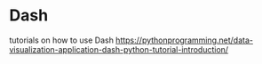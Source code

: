 # Dash
tutorials on how to use Dash
https://pythonprogramming.net/data-visualization-application-dash-python-tutorial-introduction/
